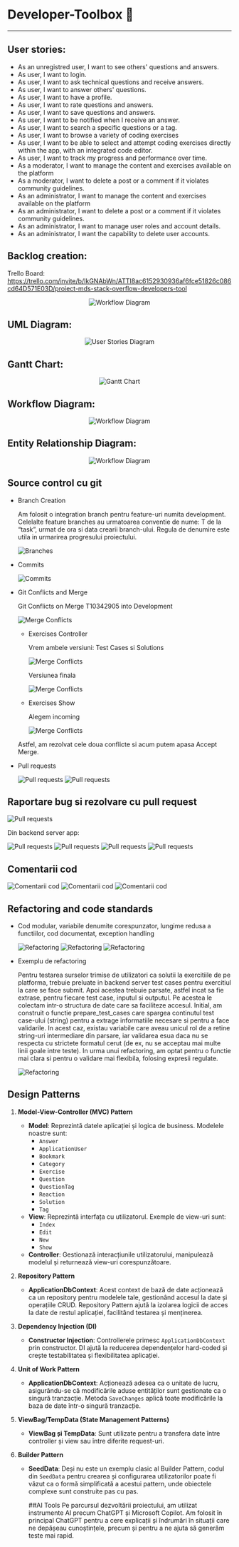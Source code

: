 ﻿# Developer-Toolbox :rocket:
***
## User stories:
* As an unregistred user, I want to see others' questions and answers.
* As user, I want to login.
* As user, I want to ask technical questions and receive answers.
* As user, I want to answer others' questions.
* As user, I want to have a profile.
* As user, I want to rate questions and answers.
* As user, I want to save questions and answers.
* As user, I want to be notified when I receive an answer.
* As user, I want to search a specific questions or a tag.
* As user, I want to browse a variety of coding exercises
* As user, I want to be able to select and attempt coding exercises directly within the app, with an integrated code editor.
* As user, I want to track my progress and performance over time. 
* As a moderator, I want to manage the content and exercises available on the platform
* As a moderator, I want to delete a post or a comment if it violates community guidelines. 
* As an administrator, I want to manage the content and exercises available on the platform
* As an administrator, I want to delete a post or a comment if it violates community guidelines. 
* As an administrator, I want to manage user roles and account details.
* As an administrator, I want the capability to delete user accounts.

## Backlog creation:
Trello Board: https://trello.com/invite/b/IkGNAbWn/ATTI8ac6152930936af6fce51826c086cd64D571E03D/proiect-mds-stack-overflow-developers-tool
<p align="center">
  <img src="wwwroot\imgs\Wiki\Backlog.png" alt="Workflow Diagram">
</p>

## UML Diagram:
<p align="center">
  <img src="https://github.com/stoineamiruna/MDS/blob/main/MDS%20(2).jpg" alt="User Stories Diagram">
</p>

## Gantt Chart:
<p align="center">
  <img src="wwwroot\imgs\Wiki\Gantt.svg" alt="Gantt Chart">
</p>

## Workflow Diagram:
<p align="center">
  <img src="wwwroot\imgs\Wiki\Workflow.svg" alt="Workflow Diagram">
</p>

## Entity Relationship Diagram:
<p align="center">
  <img src="wwwroot\imgs\Wiki\ERD.svg" alt="Workflow Diagram">
</p>

## Source control cu git

- Branch Creation

	Am folosit o integration branch pentru feature-uri numita development. Celelalte feature branches au urmatoarea conventie de nume: T de la “task”, urmat de ora si data crearii branch-ului. Regula de denumire este utila in urmarirea progresului proiectului.
	
	<img src="wwwroot\imgs\Wiki\Br.jpeg" alt="Branches">

- Commits

	<img src="wwwroot\imgs\Wiki\Commits.jpeg" alt="Commits">

- Git Conflicts and Merge
	
	Git Conflicts on Merge T10342905 into Development
	
	<img src="wwwroot\imgs\Wiki\Merge1.jpeg" alt="Merge Conflicts">

	 - Exercises Controller
	
		Vrem ambele versiuni: Test Cases si Solutions
		
		<img src="wwwroot\imgs\Wiki\Merge2.jpeg" alt="Merge Conflicts" style>

		Versiunea finala
		 
		<img src="wwwroot\imgs\Wiki\Merge3.jpeg" alt="Merge Conflicts">

	- Exercises Show
		
		Alegem incoming
		
		<img src="wwwroot\imgs\Wiki\Merge4.png" alt="Merge Conflicts">

	Astfel, am rezolvat cele doua conflicte si acum putem apasa Accept Merge.

- Pull requests

	<img src="wwwroot\imgs\Wiki\PR.png" alt="Pull requests">

	<img src="wwwroot\imgs\Wiki\PR2.png" alt="Pull requests">
	
## Raportare bug si rezolvare cu pull request

<img src="wwwroot\imgs\Wiki\Request.jpeg" alt="Pull requests">

Din backend server app:

<img src="wwwroot\imgs\Wiki\PullRequests2.png" alt="Pull requests">

<img src="wwwroot\imgs\Wiki\PullRequests3.png" alt="Pull requests">

<img src="wwwroot\imgs\Wiki\PullRequests4.png" alt="Pull requests">

<img src="wwwroot\imgs\Wiki\PullRequests5.png" alt="Pull requests">

## Comentarii cod

<img src="wwwroot\imgs\Wiki\Comentarii1.png" alt="Comentarii cod">

<img src="wwwroot\imgs\Wiki\Comentarii2.png" alt="Comentarii cod">

<img src="wwwroot\imgs\Wiki\Comentarii3.png" alt="Comentarii cod">

## Refactoring and code standards

- Cod modular, variabile denumite corespunzator, lungime redusa a functiilor, cod documentat, exception handling

	<img src="wwwroot\imgs\Wiki\Refactoring.png" alt="Refactoring">

	<img src="wwwroot\imgs\Wiki\Refactoring2.png" alt="Refactoring">

	<img src="wwwroot\imgs\Wiki\Refactoring3.png" alt="Refactoring">

- Exemplu de refactoring
	
	Pentru testarea surselor trimise de utilizatori ca solutii la exercitiile de pe platforma, trebuie preluate in backend server test cases pentru exercitiul la care se face submit. 
	Apoi acestea trebuie parsate, astfel incat sa fie extrase, pentru fiecare test case, inputul si outputul. Pe acestea le colectam intr-o structura de date care sa faciliteze accesul.
	Initial, am construit o functie prepare_test_cases care spargea continutul test case-ului (string) pentru a extrage informatiile necesare si pentru a face validarile. 
	In acest caz, existau variabile care aveau unicul rol de a retine string-uri intermediare din parsare, iar validarea esua daca nu se respecta cu strictete formatul cerut (de ex, nu se acceptau mai multe linii goale intre teste).
	In urma unui refactoring, am optat pentru o functie mai clara si pentru o validare mai flexibila, folosing expresii regulate.
	
	<img src="wwwroot\imgs\Wiki\Refactoring4.png" alt="Refactoring">

## Design Patterns

1. **Model-View-Controller (MVC) Pattern**

   - **Model**: Reprezintă datele aplicației și logica de business. Modelele noastre sunt:
     - `Answer`
     - `ApplicationUser`
     - `Bookmark`
     - `Category`
     - `Exercise`
     - `Question`
     - `QuestionTag`
     - `Reaction`
     - `Solution`
     - `Tag`
   - **View**: Reprezintă interfața cu utilizatorul. Exemple de view-uri sunt:
     - `Index`
     - `Edit`
     - `New`
     - `Show`
   - **Controller**: Gestionază interacțiunile utilizatorului, manipulează modelul și returnează view-uri corespunzătoare.

2. **Repository Pattern**

   - **ApplicationDbContext**: Acest context de bază de date acționează ca un repository pentru modelele tale, gestionând accesul la date și operațiile CRUD. Repository Pattern ajută la izolarea logicii de acces la date de restul aplicației, facilitând testarea și menținerea.

3. **Dependency Injection (DI)**

   - **Constructor Injection**: Controllerele primesc `ApplicationDbContext` prin constructor. DI ajută la reducerea dependențelor hard-coded și crește testabilitatea și flexibilitatea aplicației.

4. **Unit of Work Pattern**

   - **ApplicationDbContext**: Acționează adesea ca o unitate de lucru, asigurându-se că modificările aduse entităților sunt gestionate ca o singură tranzacție. Metoda `SaveChanges` aplică toate modificările la baza de date într-o singură tranzacție.

5. **ViewBag/TempData (State Management Patterns)**

   - **ViewBag și TempData**: Sunt utilizate pentru a transfera date între controller și view sau între diferite request-uri.

6. **Builder Pattern**

   - **SeedData**: Deși nu este un exemplu clasic al Builder Pattern, codul din `SeedData` pentru crearea și configurarea utilizatorilor poate fi văzut ca o formă simplificată a acestui pattern, unde obiectele complexe sunt construite pas cu pas.

  
     ##AI Tools
     Pe parcursul dezvoltării proiectului, am utilizat instrumente AI precum ChatGPT și Microsoft Copilot. Am folosit în principal ChatGPT pentru a cere explicații și îndrumări în situații care ne depășeau cunoștințele, precum și pentru a ne ajuta să generăm teste mai rapid.


